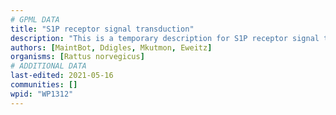 ```yaml
---
# GPML DATA
title: "S1P receptor signal transduction"
description: "This is a temporary description for S1P receptor signal transduction"
authors: [MaintBot, Ddigles, Mkutmon, Eweitz]
organisms: [Rattus norvegicus]
# ADDITIONAL DATA
last-edited: 2021-05-16
communities: []
wpid: "WP1312"
---
```

